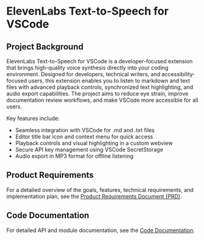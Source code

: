 # ElevenLabs Text-to-Speech for VSCode

## Project Background

ElevenLabs Text-to-Speech for VSCode is a developer-focused extension that brings high-quality voice synthesis directly into your coding environment. Designed for developers, technical writers, and accessibility-focused users, this extension enables you to listen to markdown and text files with advanced playback controls, synchronized text highlighting, and audio export capabilities. The project aims to reduce eye strain, improve documentation review workflows, and make VSCode more accessible for all users.

Key features include:
- Seamless integration with VSCode for .md and .txt files
- Editor title bar icon and context menu for quick access
- Playback controls and visual highlighting in a custom webview
- Secure API key management using VSCode SecretStorage
- Audio export in MP3 format for offline listening

## Product Requirements

For a detailed overview of the goals, features, technical requirements, and implementation plan, see the [Product Requirements Document (PRD)](./PRD.md).

## Code Documentation

For detailed API and module documentation, see the [Code Documentation](./api/README.md).
